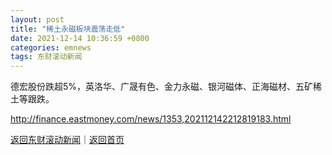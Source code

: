 ```yaml
---
layout: post
title: "稀土永磁板块震荡走低"
date: 2021-12-14 10:36:59 +0800
categories: emnews
tags: 东财滚动新闻
---
```


德宏股份跌超5%，英洛华、广晟有色、金力永磁、银河磁体、正海磁材、五矿稀土等跟跌。

<http://finance.eastmoney.com/news/1353,202112142212819183.html>

[返回东财滚动新闻](//finews.withounder.com/emnews/)｜[返回首页](//finews.withounder.com/)